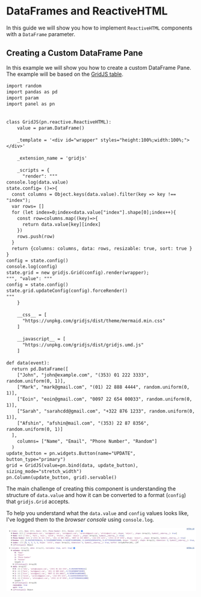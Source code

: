 # DataFrames and ReactiveHTML

In this guide we will show you how to implement `ReactiveHTML` components with a
`DataFrame` parameter.

## Creating a Custom DataFrame Pane

In this example we will show you how to create a custom DataFrame Pane. The example will be based on
the [GridJS table](https://gridjs.io/).

```{pyodide}
import random
import pandas as pd
import param
import panel as pn


class GridJS(pn.reactive.ReactiveHTML):
    value = param.DataFrame()

    _template = '<div id="wrapper" styles="height:100%;width:100%;"></div>'

    _extension_name = 'gridjs'

    _scripts = {
      "render": """
console.log(data.value)
state.config= ()=>{
  const columns = Object.keys(data.value).filter(key => key !== "index");
  var rows= []
  for (let index=0;index<data.value["index"].shape[0];index++){
    const row=columns.map((key)=>{
      return data.value[key][index]
    })
    rows.push(row)
  }
  return {columns: columns, data: rows, resizable: true, sort: true }
}
config = state.config()
console.log(config)
state.grid = new gridjs.Grid(config).render(wrapper);
""", "value": """
config = state.config()
state.grid.updateConfig(config).forceRender()
"""
    }

    __css__ = [
      "https://unpkg.com/gridjs/dist/theme/mermaid.min.css"
    ]

    __javascript__ = [
      "https://unpkg.com/gridjs/dist/gridjs.umd.js"
    ]

def data(event):
  return pd.DataFrame([
    ["John", "john@example.com", "(353) 01 222 3333", random.uniform(0, 1)],
    ["Mark", "mark@gmail.com", "(01) 22 888 4444", random.uniform(0, 1)],
    ["Eoin", "eoin@gmail.com", "0097 22 654 00033", random.uniform(0, 1)],
    ["Sarah", "sarahcdd@gmail.com", "+322 876 1233", random.uniform(0, 1)],
    ["Afshin", "afshin@mail.com", "(353) 22 87 8356", random.uniform(0, 1)]
  ],
    columns= ["Name", "Email", "Phone Number", "Random"]
  )
update_button = pn.widgets.Button(name="UPDATE", button_type="primary")
grid = GridJS(value=pn.bind(data, update_button), sizing_mode="stretch_width")
pn.Column(update_button, grid).servable()
```

The main challenge of creating this component is understanding the structure of `data.value` and
how it can be converted to a format (`config`) that `gridjs.Grid` accepts.

To help you understand what the `data.value` and `config` values looks like, I've logged them to
the *browser console* using `console.log`.

![DataFrame in the console](../../../_static/reactive-html-dataframe-in-console.png)
